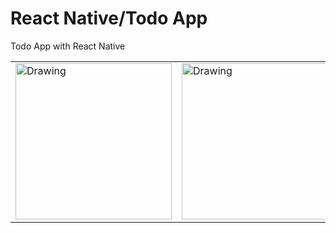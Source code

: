 
# React Native/Todo App
 Todo App with React Native

<table><tr>
<td> <img src="https://user-images.githubusercontent.com/81930281/156586640-067cff04-69d7-47a3-963a-6391950a7674.png" alt="Drawing" style="width: 250px;"/> </td>
<td> <img src="https://user-images.githubusercontent.com/81930281/156586618-56e6bdbe-e95f-4cb7-9eb9-5c5a3ca0908f.png" alt="Drawing" style="width: 250px;"/> </td>
</tr></table>

